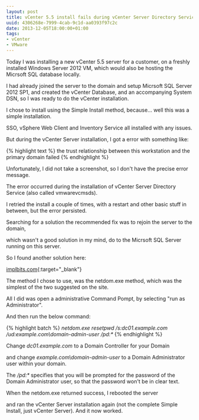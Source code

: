 ```yaml
---
layout: post
title: vCenter 5.5 install fails during vCenter Server Directory Service installation
uuid: 4306268e-7999-4cab-9c1d-aa0393f97c2c
date: 2013-12-05T18:00:00+01:00
tags:
- vCenter
- VMware
---
```

Today I was installing a new vCenter 5.5 server for a customer, on a freshly installed Windows Server 2012 VM, which would also be hosting the Micrsoft SQL database locally.

I had already joined the server to the domain and setup Micrsoft SQL Server 2012 SP1, and created the vCenter Database, and an accompanying System DSN, so I was ready to do the vCenter installation.

I chose to install using the Simple Install method, because... well this was a simple installation.

SSO, vSphere Web Client and Inventory Service all installed with any issues.

But during the vCenter Server installation, I got a error<!--break--> with something like:

{% highlight text %}
the trust relationship between this workstation and the primary domain failed
{% endhighlight %}

Unfortunately, I did not take a screenshot, so I don't have the precise error message.

The error occurred during the installation of vCenter Server Directory Service (also called vmwarevcmsds).

I retried the install a couple of times, with a restart and other basic stuff in between, but the error persisted.

Searching for a solution the recommended fix was to rejoin the server to the domain,

which wasn't a good solution in my mind, do to the Micrsoft SQL Server running on this server.

So I found another solution here:

[implbits.com](http://implbits.com/About/Blog/tabid/78/post/don-t-rejoin-to-fix-the-trust-relationship-between-this-workstation-and-the-primary-domain-failed/Default.aspx){:target="_blank"}

The method I chose to use, was the netdom.exe method, which was the simplest of the two suggested on the site.

All I did was open a administrative Command Pompt, by selecting "run as Administrator".

And then run the below command:

{% highlight batch %}
_netdom.exe resetpwd /s:dc01.example.com /ud:example.com\domain-admin-user /pd:*_
{% endhighlight %}

Change _dc01.example.com_ to a Domain Controller for your Domain

and change _example.com\domain-admin-user_ to a Domain Administrator user within your domain.

The _/pd:*_ specifies that you will be prompted for the password of the Domain Administrator user, so that the password won't be in clear text.

When the netdom.exe returned success, I rebooted the server

and ran the vCenter Server installation again (not the complete Simple Install, just vCenter Server). And it now worked.